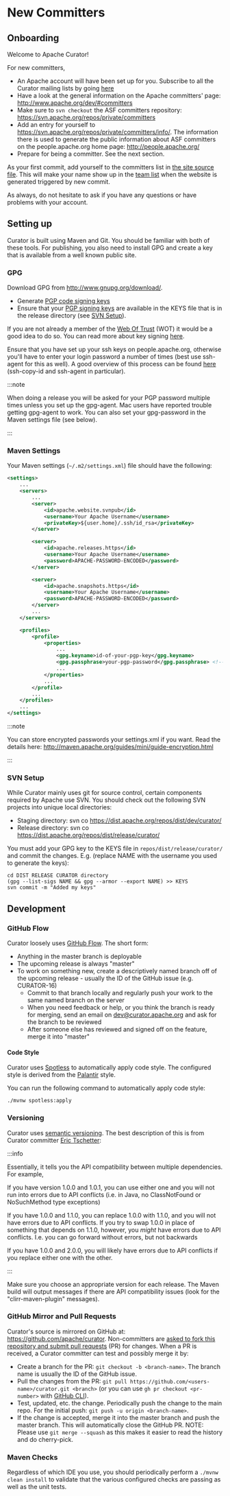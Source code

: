 # New Committers

## Onboarding

Welcome to Apache Curator!

For new committers,

* An Apache account will have been set up for you. Subscribe to all the Curator mailing lists by going [here](index.md#mailing-list)
* Have a look at the general information on the Apache committers' page: http://www.apache.org/dev/#committers
* Make sure to `svn checkout` the ASF committers repository: https://svn.apache.org/repos/private/committers
* Add an entry for yourself to https://svn.apache.org/repos/private/committers/info/. The information there is used to generate the public information about ASF committers on the people.apache.org home page: http://people.apache.org/
* Prepare for being a committer. See the next section.

As your first commit, add yourself to the committers list in [the site source file](https://github.com/apache/curator-site/blob/main/src/components/Committers/index.tsx). This will make your name show up in the [team list](https://curator.apache.org/community/team) when the website is generated triggered by new commit.

As always, do not hesitate to ask if you have any questions or have problems with your account.

## Setting up

Curator is built using Maven and Git. You should be familiar with both of these tools. For publishing, you also need to install GPG and create a key that is available from a well known public site.

### GPG

Download GPG from http://www.gnupg.org/download/.

* Generate [PGP code signing keys](http://www.apache.org/dev/release-signing.html#generate)
* Ensure that your [PGP signing keys](http://www.apache.org/dev/release-signing.html#generate) are available in the KEYS file that is in the release directory (see [SVN Setup](#svn-setup)).

If you are not already a member of the [Web Of Trust](http://www.apache.org/dev/release-signing.html#web-of-trust) (WOT) it would be a good idea to do so. You can read more about key signing [here](http://people.apache.org/~henkp/sig/pgp-key-signing.txt).

Ensure that you have set up your ssh keys on people.apache.org, otherwise you'll have to enter your login password a number of times (best use ssh-agent for this as well). A good overview of this process can be found [here](http://www.thegeekstuff.com/2008/11/3-steps-to-perform-ssh-login-without-password-using-ssh-keygen-ssh-copy-id/) (ssh-copy-id and ssh-agent in particular).

:::note

When doing a release you will be asked for your PGP password multiple times unless you set up the gpg-agent. Mac users have reported trouble getting gpg-agent to work. You can also set your gpg-password in the Maven settings file (see below).

:::

### Maven Settings

Your Maven settings (`~/.m2/settings.xml`) file should have the following:

```xml
<settings>
    ...
    <servers>
        ...
        <server>
            <id>apache.website.svnpub</id>
            <username>Your Apache Username</username>
            <privateKey>${user.home}/.ssh/id_rsa</privateKey>
        </server>

        <server>
            <id>apache.releases.https</id>
            <username>Your Apache Username</username>
            <password>APACHE-PASSWORD-ENCODED</password>
        </server>

        <server>
            <id>apache.snapshots.https</id>
            <username>Your Apache Username</username>
            <password>APACHE-PASSWORD-ENCODED</password>
        </server>
        ...
    </servers>

    <profiles>
        <profile>
            <properties>
                ...
    	        <gpg.keyname>id-of-your-pgp-key</gpg.keyname>
                <gpg.passphrase>your-pgp-password</gpg.passphrase> <!-- use this if pgp-agent doesn't work for you -->
                ...
            </properties>
            ...
        </profile>
        ...
    </profiles>
    ...
</settings>
```

:::note

You can store encrypted passwords your settings.xml if you want. Read the details here: http://maven.apache.org/guides/mini/guide-encryption.html

:::

### SVN Setup

While Curator mainly uses git for source control, certain components required by Apache use SVN. You should check out the following SVN projects into unique local directories:

* Staging directory: svn co https://dist.apache.org/repos/dist/dev/curator/
* Release directory: svn co https://dist.apache.org/repos/dist/release/curator/

You must add your GPG key to the KEYS file in `repos/dist/release/curator/` and commit the changes. E.g. (replace NAME with the username you used to generate the keys):

```shell
cd DIST RELEASE CURATOR directory
(gpg --list-sigs NAME && gpg --armor --export NAME) >> KEYS
svn commit -m "Added my keys"
```

## Development

### GitHub Flow

Curator loosely uses [GitHub Flow](https://scottchacon.com/2011/08/31/github-flow). The short form:

* Anything in the master branch is deployable
* The upcoming release is always "master"
* To work on something new, create a descriptively named branch off of the upcoming release - usually the ID of the GitHub issue (e.g. CURATOR-16)
  * Commit to that branch locally and regularly push your work to the same named branch on the server
  * When you need feedback or help, or you think the branch is ready for merging, send an email on dev@curator.apache.org and ask for the branch to be reviewed
  * After someone else has reviewed and signed off on the feature, merge it into "master"

#### Code Style

Curator uses [Spotless](https://github.com/diffplug/spotless) to automatically apply code style. The configured style is derived from the [Palantir](https://github.com/palantir/palantir-java-format) style.

You can run the following command to automatically apply code style:

```shell
./mvnw spotless:apply
```

### Versioning

Curator uses [semantic versioning](http://semver.org/). The best description of this is from Curator committer [Eric Tschetter](http://www.quora.com/What-is-semantic-versioning):

:::info

Essentially, it tells you the API compatibility between multiple dependencies. For example,

If you have version 1.0.0 and 1.0.1, you can use either one and you will not run into errors due to API conflicts (i.e. in Java, no ClassNotFound or NoSuchMethod type exceptions)

If you have 1.0.0 and 1.1.0, you can replace 1.0.0 with 1.1.0, and you will not have errors due to API conflicts. If you try to swap 1.0.0 in place of something that depends on 1.1.0, however, you *might* have errors due to API conflicts. I.e. you can go forward without errors, but not backwards

If you have 1.0.0 and 2.0.0, you will likely have errors due to API conflicts if you replace either one with the other.

:::

Make sure you choose an appropriate version for each release. The Maven build will output messages if there are API compatibility issues (look for the "clirr-maven-plugin" messages).

### GitHub Mirror and Pull Requests

Curator's source is mirrored on GitHub at: https://github.com/apache/curator. Non-committers are [asked to fork this repository and submit pull requests](submitting-pull-requests.md) (PR) for changes. When a PR is received, a Curator committer can test and possibly merge it by:

* Create a branch for the PR: `git checkout -b <branch-name>`. The branch name is usually the ID of the GitHub issue.
* Pull the changes from the PR: `git pull https://github.com/<users-name>/curator.git <branch>` (or you can use `gh pr checkout <pr-number>` with [GitHub CLI](https://cli.github.com/)).
* Test, updated, etc. the change. Periodically push the change to the main repo. For the initial push: `git push -u origin <branch-name>`.
* If the change is accepted, merge it into the master branch and push the master branch. This will automatically close the GitHub PR. NOTE: Please use `git merge --squash` as this makes it easier to read the history and do cherry-pick.

### Maven Checks

Regardless of which IDE you use, you should periodically perform a `./mvnw clean install` to validate that the various configured checks are passing as well as the unit tests.
